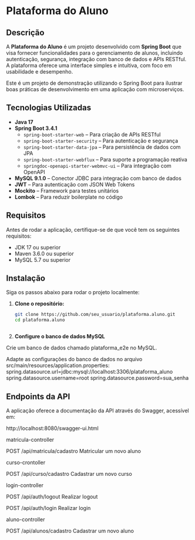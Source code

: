 # Plataforma do Aluno

## Descrição

A **Plataforma do Aluno** é um projeto desenvolvido com **Spring Boot** que visa fornecer funcionalidades para o gerenciamento de alunos, incluindo autenticação, segurança, integração com banco de dados e APIs RESTful. A plataforma oferece uma interface simples e intuitiva, com foco em usabilidade e desempenho.

Este é um projeto de demonstração utilizando o Spring Boot para ilustrar boas práticas de desenvolvimento em uma aplicação com microserviços.

## Tecnologias Utilizadas

- **Java 17**
- **Spring Boot 3.4.1**
  - `spring-boot-starter-web` – Para criação de APIs RESTful
  - `spring-boot-starter-security` – Para autenticação e segurança
  - `spring-boot-starter-data-jpa` – Para persistência de dados com JPA
  - `spring-boot-starter-webflux` – Para suporte a programação reativa
  - `springdoc-openapi-starter-webmvc-ui` – Para integração com OpenAPI
- **MySQL 9.1.0** – Conector JDBC para integração com banco de dados
- **JWT** – Para autenticação com JSON Web Tokens
- **Mockito** – Framework para testes unitários
- **Lombok** – Para reduzir boilerplate no código

## Requisitos

Antes de rodar a aplicação, certifique-se de que você tem os seguintes requisitos:

- JDK 17 ou superior
- Maven 3.6.0 ou superior
- MySQL 5.7 ou superior

## Instalação

Siga os passos abaixo para rodar o projeto localmente:

1. **Clone o repositório:**

   ```bash
   git clone https://github.com/seu_usuario/plataforma.aluno.git
   cd plataforma.aluno

   
   
2. **Configure o banco de dados MySQL**

Crie um banco de dados chamado plataforma_e2e no MySQL.

Adapte as configurações do banco de dados no arquivo src/main/resources/application.properties:
spring.datasource.url=jdbc:mysql://localhost:3306/plataforma_aluno
spring.datasource.username=root
spring.datasource.password=sua_senha


## Endpoints da API

A aplicação oferece a documentação da API através do Swagger, acessível em:

http://localhost:8080/swagger-ui.html

matricula-controller


POST
/api/matricula/cadastro
Matricular um novo aluno

curso-crontoller


POST
/api/curso/cadastro
Cadastrar um novo curso

login-controller


POST
/api/auth/logout
Realizar logout


POST
/api/auth/login
Realizar login

aluno-controller


POST
/api/alunos/cadastro
Cadastrar um novo aluno

